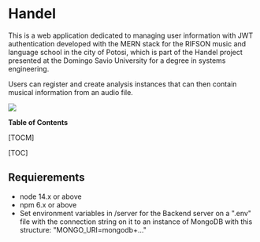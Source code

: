 # Handel

This is a web application dedicated to managing user information with JWT authentication developed with the MERN stack for the RIFSON music and language school in the city of Potosi, which is part of the Handel project presented at the Domingo Savio University for a degree in systems engineering.

Users can register and create analysis instances that can then contain musical information from an audio file.

![](/Images/Logo.png)

**Table of Contents**

[TOCM]

[TOC]

## Requierements

- node 14.x or above
- npm 6.x or above
- Set environment variables in /server for the Backend server on a ".env" file with the connection string on it to an instance of MongoDB  with this structure: "MONGO_URI=mongodb+..."